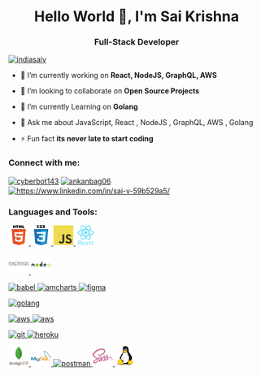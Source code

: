 <h1 align="center">Hello World 👋, I'm Sai Krishna </h1>
<h3 align="center"> Full-Stack Developer</h3>

<p align="left"> <a href="https://twitter.com/indiasaiv" target="blank"><img src="https://img.shields.io/twitter/follow/indiasaiv?logo=twitter&style=for-the-badge" alt="indiasaiv" /></a> </p>

- 🔭 I’m currently working on __React, NodeJS, GraphQL, AWS__ 

- 👯 I’m looking to collaborate on __Open Source Projects__

- 🌱 I’m currently Learning on __Golang__

- 💬 Ask me about JavaScript, React , NodeJS , GraphQL, AWS , Golang 

- ⚡ Fun fact __its never late to start coding__

<h3 align="left">Connect with me:</h3>
<p align="left">
<a href="https://dev.to/cyberbot143" target="blank"><img align="center" src="https://cdn.jsdelivr.net/npm/simple-icons@3.0.1/icons/dev-dot-to.svg" alt="cyberbot143" height="30" width="40" /></a>
<a href="https://twitter.com/indiasaiv" target="blank"><img align="center" src="https://raw.githubusercontent.com/rahuldkjain/github-profile-readme-generator/master/src/images/icons/Social/twitter.svg" alt="ankanbag06" height="30" width="40" /></a>
<a href="https://www.linkedin.com/in/sai-v-59b529a5/" target="blank"><img align="center" src="https://raw.githubusercontent.com/rahuldkjain/github-profile-readme-generator/master/src/images/icons/Social/linked-in-alt.svg" alt="https://www.linkedin.com/in/sai-v-59b529a5/" height="30" width="40" /></a>
</p>

<h3 align="left">Languages and Tools:</h3>
<p align="left">
	<a href="https://www.w3.org/html/" target="_blank"> <img src="https://raw.githubusercontent.com/devicons/devicon/master/icons/html5/html5-original-wordmark.svg" alt="html5" width="40" height="40" /> </a>
	<a href="https://www.w3schools.com/css/" target="_blank"> <img src="https://raw.githubusercontent.com/devicons/devicon/master/icons/css3/css3-original-wordmark.svg" alt="css3" width="40" height="40" /> </a>
  <a href="https://developer.mozilla.org/en-US/docs/Web/JavaScript" target="_blank"> <img src="https://raw.githubusercontent.com/devicons/devicon/master/icons/javascript/javascript-original.svg" alt="javascript" width="40" height="40" /> </a>
  <a href="https://reactjs.org/" target="_blank"> <img src="https://raw.githubusercontent.com/devicons/devicon/master/icons/react/react-original-wordmark.svg" alt="react" width="40" height="40" /> </a>
	
  <a href="https://expressjs.com" target="_blank"> <img src="https://raw.githubusercontent.com/devicons/devicon/master/icons/express/express-original-wordmark.svg" alt="express" width="40" height="40" /> </a>
  <a href="https://nodejs.org" target="_blank"> <img src="https://raw.githubusercontent.com/devicons/devicon/master/icons/nodejs/nodejs-original-wordmark.svg" alt="nodejs" width="40" height="40" /> </a>
 
  <a href="https://babeljs.io/" target="_blank"> <img src="https://www.vectorlogo.zone/logos/babeljs/babeljs-icon.svg" alt="babel" width="40" height="40" /> </a>
	<a href="https://www.amcharts.com/" target="_blank"> <img src="https://www.amcharts.com/wp-content/uploads/2017/10/amcharts_light_transparent.png" alt="amcharts" width="40" height="40" /> </a>
	<a href="https://www.figma.com/" target="_blank"> <img src="https://www.vectorlogo.zone/logos/figma/figma-icon.svg" alt="figma" width="40" height="40" /> </a>
	
  <a href="https://golang.org/" target="_blank"> <img src="https://www.vectorlogo.zone/logos/golang/golang-icon.svg" alt="golang" width="40" height="50" /> </a>
  
  <a href="https://aws.amazon.com/" target="_blank"> <img src="https://www.vectorlogo.zone/logos/amazon_aws/amazon_aws-icon.svg" alt="aws" width="40" height="50" /> </a>
  <a href="https://kubernetes.io/" target="_blank"> <img src="https://www.vectorlogo.zone/logos/kubernetes/kubernetes-icon.svg" alt="aws" width="40" height="50" /> </a>

  <a href="https://git-scm.com/" target="_blank"> <img src="https://www.vectorlogo.zone/logos/git-scm/git-scm-icon.svg" alt="git" width="40" height="40" /> </a>
	<a href="https://heroku.com" target="_blank"> <img src="https://www.vectorlogo.zone/logos/heroku/heroku-icon.svg" alt="heroku" width="40" height="40" /> </a>
  
  <a href="https://www.mongodb.com/" target="_blank"> <img src="https://raw.githubusercontent.com/devicons/devicon/master/icons/mongodb/mongodb-original-wordmark.svg" alt="mongodb" width="40" height="40"/> </a> <a href="https://www.mysql.com/" target="_blank"> <img src="https://raw.githubusercontent.com/devicons/devicon/master/icons/mysql/mysql-original-wordmark.svg" alt="mysql" width="40" height="40"/> </a>
	<a href="https://postman.com" target="_blank"> <img src="https://www.vectorlogo.zone/logos/getpostman/getpostman-icon.svg" alt="postman" width="40" height="40" /> </a>
	<a href="https://sass-lang.com" target="_blank"> <img src="https://raw.githubusercontent.com/devicons/devicon/master/icons/sass/sass-original.svg" alt="sass" width="40" height="40" /> </a>
  <a href="https://www.linux.org/" target="_blank"> <img src="https://raw.githubusercontent.com/devicons/devicon/master/icons/linux/linux-original.svg" alt="linux" width="40" height="40" /> </a>
</p>
